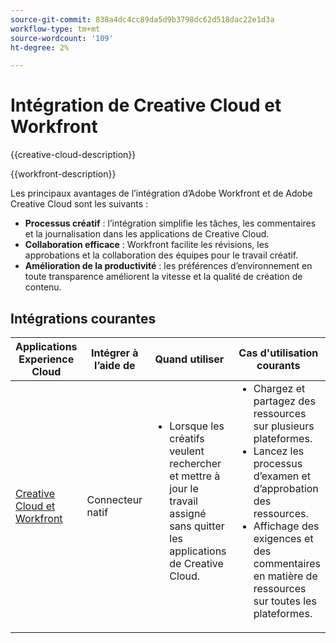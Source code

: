 ```yaml
---
source-git-commit: 838a4dc4cc89da5d9b3798dc62d518dac22e1d3a
workflow-type: tm+mt
source-wordcount: '109'
ht-degree: 2%

---
```



# Intégration de Creative Cloud et Workfront

{{creative-cloud-description}}

{{workfront-description}}

Les principaux avantages de l’intégration d’Adobe Workfront et de Adobe Creative Cloud sont les suivants :

+ **Processus créatif** : l’intégration simplifie les tâches, les commentaires et la journalisation dans les applications de Creative Cloud.
+ **Collaboration efficace** : Workfront facilite les révisions, les approbations et la collaboration des équipes pour le travail créatif.
+ **Amélioration de la productivité** : les préférences d’environnement en toute transparence améliorent la vitesse et la qualité de création de contenu.

## Intégrations courantes

<table>
    <thead>
        <tr>
            <th>Applications Experience Cloud</th>
            <th>Intégrer à l’aide de</th>
            <th>Quand utiliser</th>
            <th>Cas d'utilisation courants</th>
        </tr>
    </thead>
    <tbody>
        <tr>
            <td><a href="https://experienceleague.adobe.com/docs/workfront-learn/tutorials-workfront/integrations/adobe-creative-cloud/use-adobe-workfront-extensions-for-creative-cloud.html" target="_blank" rel="noreferrer">Creative Cloud et Workfront</a></td>
            <td>Connecteur natif</td>
            <td>
                <ul style="margin-top: 0;">
                    <li>Lorsque les créatifs veulent rechercher et mettre à jour le travail assigné sans quitter les applications de Creative Cloud.</li>
                </ul>
            </td>
            <td>
              <ul style="margin-top: 0;">
                <li>Chargez et partagez des ressources sur plusieurs plateformes.</li>
                <li>Lancez les processus d’examen et d’approbation des ressources.</li>
                <li>Affichage des exigences et des commentaires en matière de ressources sur toutes les plateformes.</li>  
              </ul>
            </td>
        </tr>       
    </tbody>          
</table>
